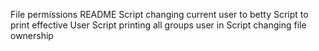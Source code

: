 File permissions README
Script changing current user to betty
Script to print effective User 
Script printing all groups user in
Script changing file ownership
